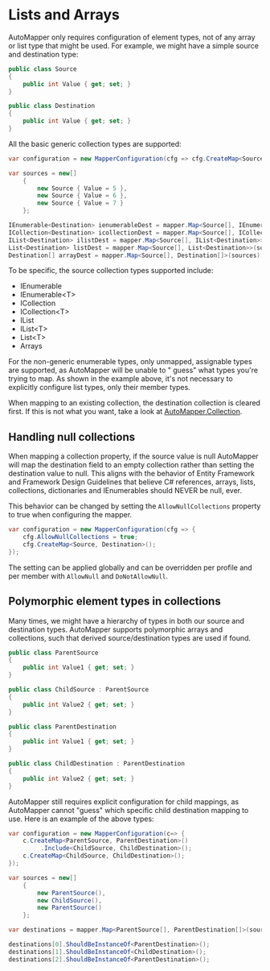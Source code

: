 # Lists and Arrays

AutoMapper only requires configuration of element types, not of any array or list type that might be used. For example,
we might have a simple source and destination type:

```c#
public class Source
{
	public int Value { get; set; }
}

public class Destination
{
	public int Value { get; set; }
}
```

All the basic generic collection types are supported:

```c#
var configuration = new MapperConfiguration(cfg => cfg.CreateMap<Source, Destination>());

var sources = new[]
	{
		new Source { Value = 5 },
		new Source { Value = 6 },
		new Source { Value = 7 }
	};

IEnumerable<Destination> ienumerableDest = mapper.Map<Source[], IEnumerable<Destination>>(sources);
ICollection<Destination> icollectionDest = mapper.Map<Source[], ICollection<Destination>>(sources);
IList<Destination> ilistDest = mapper.Map<Source[], IList<Destination>>(sources);
List<Destination> listDest = mapper.Map<Source[], List<Destination>>(sources);
Destination[] arrayDest = mapper.Map<Source[], Destination[]>(sources);
```

To be specific, the source collection types supported include:

* IEnumerable
* IEnumerable\<T\>
* ICollection
* ICollection\<T\>
* IList
* IList\<T\>
* List\<T\>
* Arrays

For the non-generic enumerable types, only unmapped, assignable types are supported, as AutoMapper will be unable to "
guess" what types you're trying to map. As shown in the example above, it's not necessary to explicitly configure list
types, only their member types.

When mapping to an existing collection, the destination collection is cleared first. If this is not what you want, take
a look at [AutoMapper.Collection](https://github.com/AutoMapper/AutoMapper.Collection).

## Handling null collections

When mapping a collection property, if the source value is null AutoMapper will map the destination field to an empty
collection rather than setting the destination value to null. This aligns with the behavior of Entity Framework and
Framework Design Guidelines that believe C# references, arrays, lists, collections, dictionaries and IEnumerables should
NEVER be null, ever.

This behavior can be changed by setting the `AllowNullCollections` property to true when configuring the mapper.

```c#
var configuration = new MapperConfiguration(cfg => {
    cfg.AllowNullCollections = true;
    cfg.CreateMap<Source, Destination>();
});
```

The setting can be applied globally and can be overridden per profile and per member with `AllowNull` and
`DoNotAllowNull`.

## Polymorphic element types in collections

Many times, we might have a hierarchy of types in both our source and destination types. AutoMapper supports polymorphic
arrays and collections, such that derived source/destination types are used if found.

```c#
public class ParentSource
{
	public int Value1 { get; set; }
}

public class ChildSource : ParentSource
{
	public int Value2 { get; set; }
}

public class ParentDestination
{
	public int Value1 { get; set; }
}

public class ChildDestination : ParentDestination
{
	public int Value2 { get; set; }
}
```

AutoMapper still requires explicit configuration for child mappings, as AutoMapper cannot "guess" which specific child
destination mapping to use. Here is an example of the above types:

```c#
var configuration = new MapperConfiguration(c=> {
    c.CreateMap<ParentSource, ParentDestination>()
	     .Include<ChildSource, ChildDestination>();
    c.CreateMap<ChildSource, ChildDestination>();
});

var sources = new[]
	{
		new ParentSource(),
		new ChildSource(),
		new ParentSource()
	};

var destinations = mapper.Map<ParentSource[], ParentDestination[]>(sources);

destinations[0].ShouldBeInstanceOf<ParentDestination>();
destinations[1].ShouldBeInstanceOf<ChildDestination>();
destinations[2].ShouldBeInstanceOf<ParentDestination>();
```
